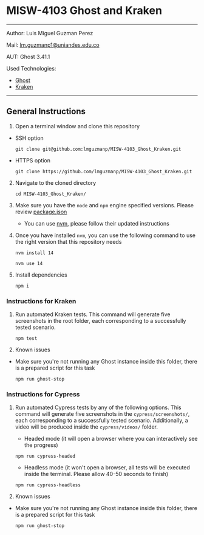 # MISW-4103 Ghost and Kraken

----

Author: Luis Miguel Guzman Perez

Mail: <lm.guzmanp1@uniandes.edu.co>

AUT: Ghost 3.41.1

Used Technologies:

- [Ghost](https://github.com/TryGhost/Ghost)
- [Kraken](https://github.com/TheSoftwareDesignLab/Kraken)

----

## General Instructions

1. Open a terminal window and clone this repository

- SSH option
    ```shell
    git clone git@github.com:lmguzmanp/MISW-4103_Ghost_Kraken.git
    ```

- HTTPS option
    ```shell
    git clone https://github.com/lmguzmanp/MISW-4103_Ghost_Kraken.git
    ```

2. Navigate to the cloned directory
     ```shell
     cd MISW-4103_Ghost_Kraken/
     ```
3. Make sure you have the `node` and `npm` engine specified versions. Please
   review [package.json](https://github.com/lmguzmanp/MISW-4103_Ghost_Kraken/blob/bc09c72bae2083199ef5148fe9d9fe1d3e95048f/package.json#L18-L21)

    - You can use [nvm](https://github.com/nvm-sh/nvm), please follow their
      updated instructions


4. Once you have installed `nvm`, you can use the following command to use the
   right version that this repository needs
    ```shell
    nvm install 14
    ```
    ```shell
    nvm use 14
    ```

5. Install dependencies
    ```shell
    npm i
    ```

### Instructions for Kraken

1. Run automated Kraken tests. This command will generate five screenshots
   in the root folder, each corresponding to a successfully tested scenario.
    ```shell
    npm test
    ```

2. Known issues

- Make sure you're not running any Ghost instance inside this folder, there
  is a prepared script for this task
    ```shell
    npm run ghost-stop
    ```

### Instructions for Cypress

1. Run automated Cypress tests by any of the following options. This command
   will generate five screenshots in the `cypress/screenshots/`, each
   corresponding to a successfully tested scenario. Additionally, a video
   will be produced inside the `cypress/videos/` folder.

    - Headed mode (it will open a browser where you can interactively see
      the progress)
    ```shell
    npm run cypress-headed
    ```

    - Headless mode (it won't open a browser, all tests will be executed
      inside the terminal. Please allow 40-50 seconds to finish)
    ```shell
    npm run cypress-headless
    ```

4. Known issues

- Make sure you're not running any Ghost instance inside this folder, there
  is a prepared script for this task
    ```shell
    npm run ghost-stop
    ```
